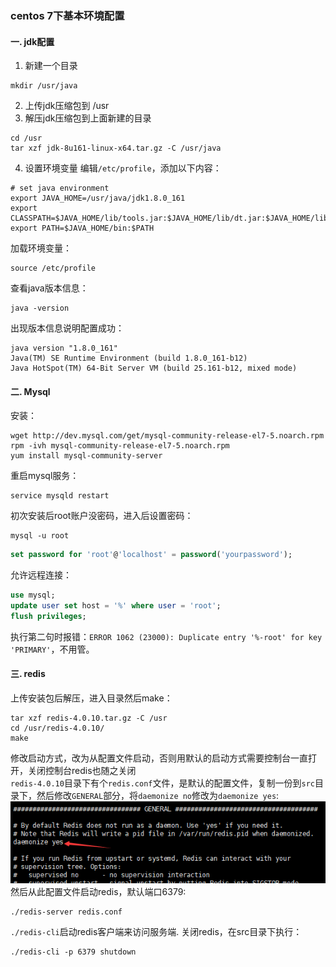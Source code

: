 ### centos 7下基本环境配置  
#### 一. jdk配置
1. 新建一个目录
```shell
mkdir /usr/java
```
2. 上传jdk压缩包到 /usr  
3. 解压jdk压缩包到上面新建的目录
```shell
cd /usr
tar xzf jdk-8u161-linux-x64.tar.gz -C /usr/java
```
4. 设置环境变量
编辑`/etc/profile`，添加以下内容：
```shell
# set java environment
export JAVA_HOME=/usr/java/jdk1.8.0_161
export CLASSPATH=$JAVA_HOME/lib/tools.jar:$JAVA_HOME/lib/dt.jar:$JAVA_HOME/lib
export PATH=$JAVA_HOME/bin:$PATH
```
加载环境变量：
```shell
source /etc/profile
```
查看java版本信息：
```shell
java -version
```
出现版本信息说明配置成功：
```shell
java version "1.8.0_161"
Java(TM) SE Runtime Environment (build 1.8.0_161-b12)
Java HotSpot(TM) 64-Bit Server VM (build 25.161-b12, mixed mode)
```

#### 二. Mysql
安装：
```shell
wget http://dev.mysql.com/get/mysql-community-release-el7-5.noarch.rpm
rpm -ivh mysql-community-release-el7-5.noarch.rpm
yum install mysql-community-server
```
重启mysql服务：
```shell
service mysqld restart
```
初次安装后root账户没密码，进入后设置密码：
```shell
mysql -u root
```
```sql
set password for 'root'@'localhost' = password('yourpassword');
```
允许远程连接：
```sql
use mysql;
update user set host = '%' where user = 'root';
flush privileges;
```
执行第二句时报错：`ERROR 1062 (23000): Duplicate entry '%-root' for key 'PRIMARY'`，不用管。

#### 三. redis
上传安装包后解压，进入目录然后make：
```shell
tar xzf redis-4.0.10.tar.gz -C /usr
cd /usr/redis-4.0.10/
make
```
修改启动方式，改为从配置文件启动，否则用默认的启动方式需要控制台一直打开，关闭控制台redis也随之关闭    
`redis-4.0.10`目录下有个`redis.conf`文件，是默认的配置文件，复制一份到`src`目录下，然后修改`GENERAL`部分，将`daemonize no`修改为`daemonize yes`:   
![](../imgs/2018-08-17_193504.png)   
然后从此配置文件启动redis，默认端口6379:  
```shell
./redis-server redis.conf
```
`./redis-cli`启动redis客户端来访问服务端.
关闭redis，在src目录下执行：
```shell
./redis-cli -p 6379 shutdown
```


